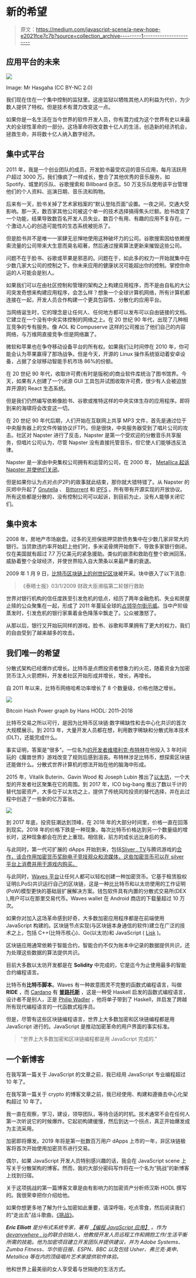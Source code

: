 # 新的希望

> 原文：<https://medium.com/javascript-scene/a-new-hope-e2021fce7c7b?source=collection_archive---------1----------------------->

## 应用平台的未来

![](img/923c78acdb1ad027d11145e5cfe2b695.png)

Image: Mr Hasgaha (CC BY-NC 2.0)

我们现在住在一个集中控制的监狱里。这座监狱以牺牲其他人的利益为代价，为少数人提供了特权。但是技术有潜力改变这一点。

如果你是一名生活在当今世界的软件开发人员，你有潜力成为这个世界有史以来最大的全球性革命的一部分。这场革命将改变数十亿人的生活，创造新的经济机会，拯救生命，并将数十亿人纳入数字经济。

## 集中式平台

2011 年，我是一个创业团队的成员，开发脸书最受欢迎的音乐应用，每月活跃用户超过 3000 万。我们像疯了一样成长，整合了其他优秀的音乐服务，如 Spotify、城里的乐队、谷歌搜索和 Billboard 杂志。50 万支乐队使用该平台管理他们的个人资料、巡演日期、音乐流和购物。

后来有一天，脸书关掉了艺术家档案的“默认登陆页面”设置。一夜之间，交通大受影响。那一天，数百家其他公司被这个单一的技术选择搞得焦头烂额。脸书改变了一个功能，结果导致数百名开发人员失业。数百个有用、有趣的应用不复存在。一个激动人心的创造可能性的生态系统被扼杀了。

但是脸书并不是唯一一家肆无忌惮地使用这种破坏力的公司。谷歌搜索因给依赖搜索流量的公司带来大生意而臭名昭著，然后通过搜索算法更新来摧毁这些公司。

问题不在于脸书、谷歌或苹果是邪恶的。问题在于，如此多的权力一开始就集中在少数几家大公司的控制之下。你未来应用的健康状况可能超出你的控制。掌控你命运的人可能会是别人。

如果我们可以在由社区控制和管理的架构之上构建应用程序，而不是由自私的大公司突发奇想来构建应用程序，会怎么样？想象一个全球计算机网络，所有计算机都连接在一起，开发人员合作构建一个更具包容性、分散化的应用平台。

当网络诞生时，它的理念是让任何人、任何地方都可以发布可以自由链接的文档。它建立在一个没有中央实体控制的网络之上。在 20 世纪 90 年代，出现了几种相互竞争的专有服务。像 AOL 和 Compuserve 这样的公司推出了他们自己的内容网络，与万维网直接竞争:但是网络赢了。

微软和苹果也在争夺移动设备平台的所有权。如果我们让时间停在 2010 年，你可能会认为苹果赢得了那场战争。但是今天，开源的 Linux 操作系统驱动着安卓设备，占据了全球移动智能手机市场 86%的份额。

在 20 世纪 90 年代，收取许可费(有时是版税)的商业软件库统治了图书馆界。今天，如果有人创建了一个闭源 GUI 工具包并试图收取许可费，很少有人会被迫放弃开源的 React 生态系统。

但是我们仍然编写依赖像脸书、谷歌或推特这样的中央实体生存的应用程序。即将到来的海啸将会改变这一切。

在 20 世纪 90 年代后期，人们开始在互联网上共享 MP3 文件，首先是通过位于中央服务器上的文件传输协议(FTP)。但是很快，中央服务器受到了唱片公司的攻击。社区对 Napster 进行了反击，Napster 是第一个受欢迎的分散音乐共享服务，但唱片公司认为，尽管 Napster 没有直接托管音乐，但它使人们能够违反法律。

Napster 是一家由中央集权公司拥有和运营的公司，在 2000 年， [Metallica 起诉 Napster 并使他们关闭](https://en.wikipedia.org/wiki/Metallica_v._Napster,_Inc.)。

但是如果你认为点对点(P2P)的故事就此结束，那你就大错特错了。从 Napster 的灰烬中升起了 [Gnutella](https://en.wikipedia.org/wiki/Gnutella) 、 [Bittorrent](https://en.wikipedia.org/wiki/BitTorrent) 和 [IPFS](https://en.wikipedia.org/wiki/InterPlanetary_File_System) 。所有带有开源实现的开放协议。所有这些都是分散的，没有控制公司可以起诉，到目前为止，没有人能够关闭它们。

## 集中资本

2008 年，房地产市场崩盘。过多的无担保抵押贷款债务集中在少数几家非常大的银行。当贷款违约率开始赶上他们时，多米诺骨牌开始倒下，导致多家银行倒闭，仅在美国就有超过 7.7 万亿美元的紧急援助。类似的崩溃和救助在整个欧洲回荡，威胁着整个全球经济，并使世界陷入自大萧条以来最严重的衰退。

2009 年 1 月 9 日，[比特币区块链上的创世纪区块](https://en.bitcoin.it/wiki/Genesis_block)被开采。块中嵌入了以下消息:

> 《泰晤士报》03/1/2009 财政大臣濒临第二轮银行救助

世界对银行机构的信任度跌至引发危机的低点，经历了两年金融危机、失业和房屋止赎的公众聚集在一起，形成了 2011 年蔓延全球的[占领华尔街示威](https://en.wikipedia.org/wiki/Occupy_Wall_Street)。当中产阶级蒸发时，引发危机的银行家乘着金色降落伞飘走了。公众被激怒了。

从那以后，银行又开始玩同样的游戏，脸书、谷歌和苹果拥有了更大的权力，我们的自由受到了越来越多的攻击。

## 我们唯一的希望

分散式架构已经爆炸式增长。比特币是点燃投资者想象力的火花，随着资金为加密货币注入火箭燃料，开发者社区开始形成并增长，增长，再增长。

自 2011 年以来，比特币网络哈希功率增长了 8 个数量级，价格也随之增长。

![](img/7c0fa5d6957227ac0b0454e93f46f257.png)

Bitcoin Hash Power graph by Hans HODL: 2011–2018

比特币交易之所以可行，是因为比特币区块链:数字稀缺性和去中心化共识的首次大规模展示。到 2013 年，大量开发人员都在想，利用数字稀缺和分散式账本技术(DLT)，还能完成什么。

事实证明，答案是“很多”。一位名为[的开发者维塔利克·布特林](https://en.wikipedia.org/wiki/Vitalik_Buterin)在他投入 3 年时间玩的《魔兽世界》游戏改变了规则后感到沮丧。布特林涉足比特币，想探索区块链还能做什么。分散式世界计算机的想法开始在他的脑海中形成。

2015 年，Vitalik Buterin、Gavin Wood 和 Joseph Lubin 推出了[以太坊](https://www.ethereum.org/)，一个大型的开发者社区聚集在它的周围。到 2017 年，ICO big-bang 推出了数以千计的替代加密资产，大多位于以太坊之上，提供了传统风险投资的替代选择，并在此过程中创造了一些新的亿万富翁。

![](img/026a2278effe70573be4b6586250d8fb.png)

到 2017 年底，投资狂潮达到顶峰，在 2018 年的大部分时间里，价格一直在回落到现实。2018 年的价格下跌是一种现象，每次比特币价格达到另一个数量级的增长时，这种现象都会在历史上重现。相信我，前方的成长远比身后的多。

与此同时，第一代可扩展的 dApps 开始到来，包括[Sliver . TV](https://www.sliver.tv/)与腾讯游戏的[合作，该合作用加密货币奖励电子竞技观众和流媒体，这些加密货币可以在 silver 平台上消费并用于游戏内购买。](https://www.ccn.com/tencent-games-forms-partnership-with-blockchain-esports-platform/)

与此同时，[Waves 平台](https://wavesplatform.com/)让任何人都可以轻松创建一种加密货币。它基于租赁股权证明(LPoS)共识运行自己的区块链，这是一种比比特币和以太坊使用的工作证明(PoW)模型更快的基础层扩展解决方案。钱包软件具有内置的分散式交易所(DEX ),用户可以在那里交易代币。Waves wallet 在 Android 商店的下载量超过 10 万次。

如果你对加入这场革命感到好奇，大多数加密应用程序都是在前端使用 JavaScript 构建的。区块链节点实现(与区块链本身通信的软件)建立在广泛的技术之上，包括 C++(比特币核心)、Go(以太坊)和 JavaScript ( [Lisk](https://lisk.io/) )。

区块链应用通常依赖于智能合约，智能合约不仅为账本中记录的数据提供共识，还为处理这些数据的算法提供共识。

目前大多数以太坊开发都是在 **Solidity** 中完成的，它是迄今为止使用最多的智能合约编程语言。

比特币有**比特币脚本**。Waves 有一种故意图灵不完整的函数式编程语言，叫做 **RIDE** ，而 [Cardano](https://www.cardano.org/en/home/) 有 [**普路托斯**](https://cardanodocs.com/technical/plutus/introduction/) ，这是一种受 Haskell 启发的函数式编程语言，设计者不是别人，正是 [Philip Wadler](https://en.wikipedia.org/wiki/Philip_Wadler) ，他将单子带到了 Haskell，并启发了跨越所有现代编程语言的一代函数式程序员。

但是，尽管有这些区块链编程语言，世界上大多数加密和区块链编程都是用 JavaScript 进行的。JavaScript 是推动加密革命的用户界面的事实标准。

> "世界上大多数加密和区块链编程都是用 JavaScript 完成的."

## 一个新博客

在我写第一篇关于 JavaScript 的文章之前，我已经用 JavaScript 专业编程超过 10 年了。

在我写第一篇关于 crypto 的博客文章之前，我已经使用、构建和遵循去中心化架构超过 10 年了。

我一直在观察，学习，建设，领导团队，等待合适的时机。技术通常不会在任何人第一次听说它的时候爆炸。它起初构建缓慢，然后到达一个拐点，真正开始爆发成为主流采用。

加密即将爆发。2019 年将是第一批数百万用户 dApps 上市的一年，非区块链极客将首次开始使用加密货币进行交易。

偶尔，如果 JavaScript 开发人员特别感兴趣的话，我会在 JavaScript scene 上写关于分散架构的博客。然而，我的大部分密码写作将在一个名为“挑战”的新博客上找到归宿。

关于这项挑战的第一篇博客文章是由有影响力的加密资产分析师汉斯·HODL 撰写的。我很荣幸把你介绍给他。

如果你想更多地了解为什么加密如此重要，请深呼吸，吃点零食，然后阅读我们的“走出去”战斗歌曲，[《挑战》](/the-challenge/the-challenge-7d502f0dfc3c)。

***Eric Elliott*** *是分布式系统专家，著有* [*【编程 JavaScript 应用】*](https://ericelliottjs.com/product/programming-javascript-applications-ebook/) *。作为*[*devanywhere . io*](https://devanywhere.io/)*的联合创始人，他教授开发人员远程工作和拥抱工作/生活平衡所需的技能。他为加密项目建立开发团队并提供建议，并为 Adobe Systems、Zumba Fitness、华尔街日报、ESPN、BBC 以及包括 Usher、弗兰克·奥申、Metallica 等在内的顶级唱片艺术家提供软件体验。*

他和世界上最美丽的女人享受着与世隔绝的生活方式。